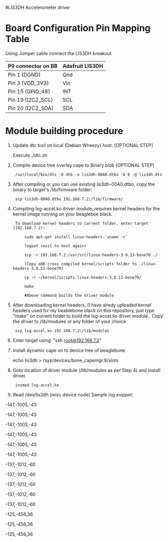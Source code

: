 #LIS3DH Accelerometer driver

Board Configuration Pin Mapping Table
======================================
Using Jumper cable connect the LIS3DH breakout 


P9 connector on BB |Adafruit LIS3DH
-------------------|------------------
Pin 1 (DGND)       | Gnd
Pin 3 (VDD_3V3)    | Vin
Pin 15 (GPIO_48)   | INT
Pin 19 (I2C2_SCL)  | SCL
Pin 20 (I2C2_SDA)  | SDA

Module building procedure
=============================

1. Update dtc tool on local (Debian Wheezy) host. [OPTIONAL STEP]

	Execute ./dtc.sh

1. Compile device tree overlay cape to Binary blob [OPTIONAL STEP]

		/usr/local/bin/dtc -O dtb -o lis3dh-00A0.dtbo -b 0 -@ lis3dh.dts	

1. After compiling or you can use existing lis3dh-00A0.dtbo, copy the binary to target's /lib/firmware folder:

		scp lis3dh-00A0.dtbo 192.168.7.2:/lib/firmware/

1. Compiling lxg-accel.ko driver module, requires kernel headers for the kernel image running on your beagleboe black. 
	
		To download kernel headers to current folder, enter target (192.168.7.2):
			
			sudo apt-get install linux-headers-`uname -r`

			logout (exit to host again)

			scp -r 192.168.7.2:/usr/src/linux-headers-3.8.13-bone70 ./

			(Copy x86 cross compiled kernel/scripts folder to ./linux-headers-3.8.13-bone70)

			cp -r ~/kernel/scripts linux-headers-3.8.13-bone70/	

			make
			
			#Above command builds the driver module
1. After downloading kernel headers, (I have alredy uploaded kernel headers used for my beablebone black on this repository, just type "make" on current folder to build the lxg-accel.ko driver module.. Copy the driver to /lib/modules or any folder of your choice

		scp lxg-accel.ko 192.168.7.2:/lib/modules

1. Enter target using: "ssh root@192.168.7.2"

1. Install dynamic cape on to device tree of beaglebone

	echo lis3dh > /sys/devices/bone_capemgr.9/slots

1. Goto location of driver module (/lib/modules as per Step 4) and install driver.

		insmod lxg-accel.ko

1. Read /dev/lis3dh (misc device node)
	Sample log snippet:

-147,-1005,-43

-147,-1005,-43

-147,-1005,-43

-147,-1005,-43

-147,-1005,-43

-147,-1005,-43

-137,-1012,-60

-137,-1012,-60

-137,-1012,-60

-137,-1012,-60

-137,-1012,-60

-125,-456,36

-125,-456,36

-125,-456,36


